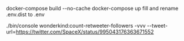 docker-compose build --no-cache
docker-compose up
fill and rename .env.dist to .env

./bin/console wonderkind:count-retweeter-followers -vvv --tweet-url=https://twitter.com/SpaceX/status/995043176363671552






